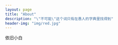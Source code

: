 ```yaml
---
layout: page
title: "About"
description: "\"不可能\"这个词只有在愚人的字典里找得到" 
header-img: "img/red.jpg"
---
```


依旧小白





